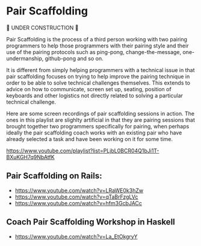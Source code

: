 Pair Scaffolding
================

:construction: UNDER CONSTRUCTION :construction:

Pair Scaffolding is the process of a third person working with two pairing programmers to help those programmers with their pairing style and their use of the pairing protocols such as ping-pong, change-the-message, one-undermanship, github-pong and so on.

It is different from simply helping programmers with a technical issue in that pair scaffolding focuses on trying to help improve the pairing technique in order to be able to solve technical challenges themselves.  This extends to advice on how to communicate, screen set up, seating, position of keyboards and other logistics not directly related to solving a particular technical challenge.

Here are some screen recordings of pair scaffolding sessions in action.  The ones in this playlist are slighlty artificial in that they are pairing sessions that brought together two programmers specifically for pairing, when perhaps ideally the pair scaffolding coach works with an existing pair who have already selected a task and have been working on it for some time.

https://www.youtube.com/playlist?list=PLjbL0BCR04Q1bJi1T-BXuKGH7q9NbAtfK

Pair Scaffolding on Rails:
-----------------

* https://www.youtube.com/watch?v=LRaWE0k3hZw
* https://www.youtube.com/watch?v=qTaBrFzgLVc
* https://www.youtube.com/watch?v=hfm3GcbJACc

Coach Pair Scaffolding Workshop in Haskell
-----------------

* https://www.youtube.com/watch?v=La_EtOkgryY
